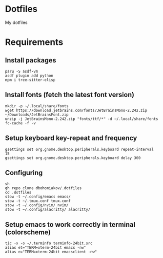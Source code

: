 # Dotfiles
My dotfiles

# Requirements
## Install packages
```
paru -S asdf-vm
asdf plugin add python
npm i tree-sitter-elisp
```
## Install fonts (fetch the latest font version)
```
mkdir -p ~/.local/share/fonts
wget https://download.jetbrains.com/fonts/JetBrainsMono-2.242.zip ~/Downloads/JetBrainsFont.zip
unzip -j JetBrainsMono-2.242.zip "fonts/ttf/*" -d ~/.local/share/fonts
fc-cache -f -v
```
## Setup keyboard key-repeat and frequency
```
gsettings set org.gnome.desktop.peripherals.keyboard repeat-interval 15
gsettings set org.gnome.desktop.peripherals.keyboard delay 300
```
## Configuring
```
sh
gh repo clone dbohomiakov/.dotfiles
cd .dotfiles
stow -t ~/.config/emacs emacs/
stow -t ~/.tmux.conf tmux.conf
stow -t ~/.config/nvim/ nvim/
stow -t ~/.config/alacritty/ alacritty/
```
## Setup emacs to work correctly in terminal (colorscheme)
```
tic -x -o ~/.terminfo terminfo-24bit.src
alias et="TERM=xterm-24bit emacs -nw"
alias e="TERM=xterm-24bit emacsclient -nw"
```
